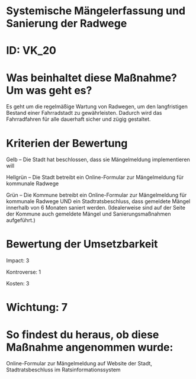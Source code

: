# Systemische Mängelerfassung und Sanierung der Radwege
# ID: VK_20
# Was beinhaltet diese Maßnahme? Um was geht es?

Es geht um die regelmäßige Wartung von Radwegen, um den langfristigen Bestand einer Fahrradstadt zu gewährleisten. Dadurch wird das Fahrradfahren für alle dauerhaft sicher und zügig gestaltet. 

# Kriterien der Bewertung

Gelb – Die Stadt hat beschlossen, dass sie Mängelmeldung implementieren will    

Hellgrün – Die Stadt betreibt ein Online-Formular zur Mängelmeldung für kommunale Radwege    

Grün – Die Kommune betreibt ein Online-Formular zur Mängelmeldung für kommunale Radwege UND ein Stadtratsbeschluss, dass gemeldete Mängel innerhalb von 6 Monaten saniert werden. (Idealerweise sind auf der Seite der Kommune auch gemeldete Mängel und Sanierungsmaßnahmen aufgeführt.)

# Bewertung der Umsetzbarkeit

Impact: 3

Kontroverse: 1

Kosten: 3
# Wichtung: 7
# So findest du heraus, ob diese Maßnahme angenommen wurde:
Online-Formular zur Mängelmeldung auf Website der Stadt,
Stadtratsbeschluss im Ratsinformationssystem
